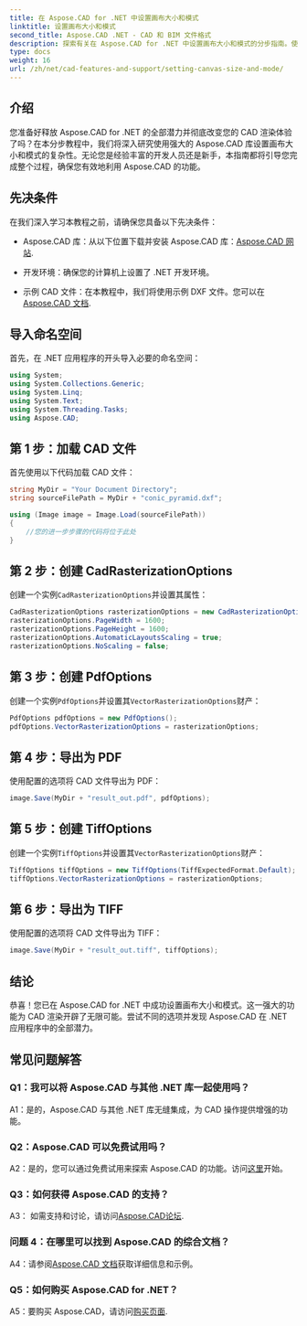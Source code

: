 ```yaml
---
title: 在 Aspose.CAD for .NET 中设置画布大小和模式
linktitle: 设置画布大小和模式
second_title: Aspose.CAD .NET - CAD 和 BIM 文件格式
description: 探索有关在 Aspose.CAD for .NET 中设置画布大小和模式的分步指南。使用此综合教程轻松优化您的 CAD 渲染。
type: docs
weight: 16
url: /zh/net/cad-features-and-support/setting-canvas-size-and-mode/
---
```

## 介绍

您准备好释放 Aspose.CAD for .NET 的全部潜力并彻底改变您的 CAD 渲染体验了吗？在本分步教程中，我们将深入研究使用强大的 Aspose.CAD 库设置画布大小和模式的复杂性。无论您是经验丰富的开发人员还是新手，本指南都将引导您完成整个过程，确保您有效地利用 Aspose.CAD 的功能。

## 先决条件

在我们深入学习本教程之前，请确保您具备以下先决条件：

-  Aspose.CAD 库：从以下位置下载并安装 Aspose.CAD 库：[Aspose.CAD 网站](https://releases.aspose.com/cad/net/).

- 开发环境：确保您的计算机上设置了 .NET 开发环境。

- 示例 CAD 文件：在本教程中，我们将使用示例 DXF 文件。您可以在[Aspose.CAD 文档](https://reference.aspose.com/cad/net/).

## 导入命名空间

首先，在 .NET 应用程序的开头导入必要的命名空间：

```csharp
using System;
using System.Collections.Generic;
using System.Linq;
using System.Text;
using System.Threading.Tasks;
using Aspose.CAD;
```

## 第 1 步：加载 CAD 文件

首先使用以下代码加载 CAD 文件：

```csharp
string MyDir = "Your Document Directory";
string sourceFilePath = MyDir + "conic_pyramid.dxf";

using (Image image = Image.Load(sourceFilePath))
{
    //您的进一步步骤的代码将位于此处
}
```

## 第 2 步：创建 CadRasterizationOptions

创建一个实例`CadRasterizationOptions`并设置其属性：

```csharp
CadRasterizationOptions rasterizationOptions = new CadRasterizationOptions();
rasterizationOptions.PageWidth = 1600;
rasterizationOptions.PageHeight = 1600;
rasterizationOptions.AutomaticLayoutsScaling = true;
rasterizationOptions.NoScaling = false;
```

## 第 3 步：创建 PdfOptions

创建一个实例`PdfOptions`并设置其`VectorRasterizationOptions`财产：

```csharp
PdfOptions pdfOptions = new PdfOptions();
pdfOptions.VectorRasterizationOptions = rasterizationOptions;
```

## 第 4 步：导出为 PDF

使用配置的选项将 CAD 文件导出为 PDF：

```csharp
image.Save(MyDir + "result_out.pdf", pdfOptions);
```

## 第 5 步：创建 TiffOptions

创建一个实例`TiffOptions`并设置其`VectorRasterizationOptions`财产：

```csharp
TiffOptions tiffOptions = new TiffOptions(TiffExpectedFormat.Default);
tiffOptions.VectorRasterizationOptions = rasterizationOptions;
```

## 第 6 步：导出为 TIFF

使用配置的选项将 CAD 文件导出为 TIFF：

```csharp
image.Save(MyDir + "result_out.tiff", tiffOptions);
```

## 结论

恭喜！您已在 Aspose.CAD for .NET 中成功设置画布大小和模式。这一强大的功能为 CAD 渲染开辟了无限可能。尝试不同的选项并发现 Aspose.CAD 在 .NET 应用程序中的全部潜力。

## 常见问题解答

### Q1：我可以将 Aspose.CAD 与其他 .NET 库一起使用吗？

A1：是的，Aspose.CAD 与其他 .NET 库无缝集成，为 CAD 操作提供增强的功能。

### Q2：Aspose.CAD 可以免费试用吗？

 A2：是的，您可以通过免费试用来探索 Aspose.CAD 的功能。访问[这里](https://releases.aspose.com/)开始。

### Q3：如何获得 Aspose.CAD 的支持？

A3： 如需支持和讨论，请访问[Aspose.CAD论坛](https://forum.aspose.com/c/cad/19).

### 问题 4：在哪里可以找到 Aspose.CAD 的综合文档？

 A4：请参阅[Aspose.CAD 文档](https://reference.aspose.com/cad/net/)获取详细信息和示例。

### Q5：如何购买 Aspose.CAD for .NET？

 A5：要购买 Aspose.CAD，请访问[购买页面](https://purchase.aspose.com/buy).